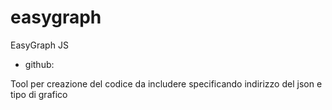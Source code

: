 # easygraph
EasyGraph JS

- github:

Tool per creazione del codice da includere specificando indirizzo del json e tipo di grafico
